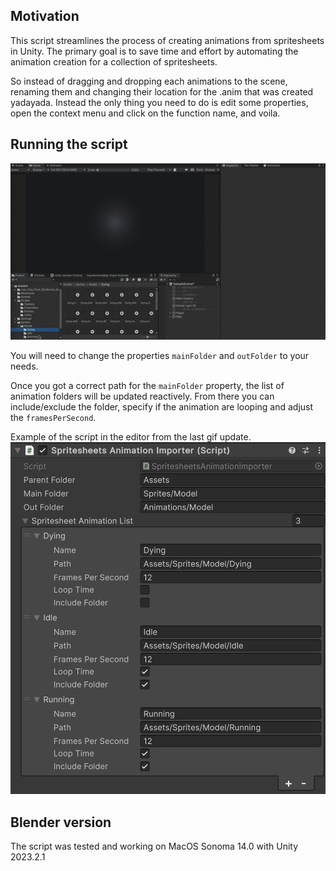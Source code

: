 ## Motivation

This script streamlines the process of creating animations from spritesheets in Unity.
The primary goal is to save time and effort by automating the animation creation for a collection of spritesheets.

So instead of dragging and dropping each animations to the scene, renaming them and changing their location for the .anim that was created yadayada.
Instead the only thing you need to do is edit some properties, open the context menu and click on the function name, and voila.

## Running the script

![](https://github.com/Maghwyn/blender_directional_spritesheets/blob/main/examples/Unity_Script_Use_Example.gif)

You will need to change the properties `mainFolder` and `outFolder` to your needs.

Once you got a correct path for the `mainFolder` property, the list of animation folders will be updated reactively. From there you can include/exclude the folder, specify if the animation are looping and adjust the `framesPerSecond`.

Example of the script in the editor from the last gif update.
![Unity_Script_SS](examples/Unity_Script_SS.png)

## Blender version

The script was tested and working on MacOS Sonoma 14.0 with Unity 2023.2.1
